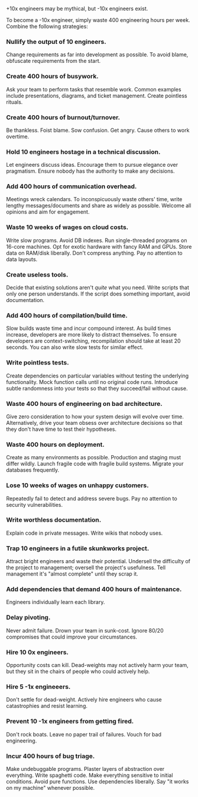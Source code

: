 +10x engineers may be mythical, but -10x engineers exist.

To become a -10x engineer, simply waste 400 engineering hours per week. Combine the following strategies:

### Nullify the output of 10 engineers.

Change requirements as far into development as possible. To avoid blame, obfuscate requirements from the start.

### Create 400 hours of busywork.

Ask your team to perform tasks that resemble work. Common examples include presentations, diagrams, and ticket management. Create pointless rituals.

### Create 400 hours of burnout/turnover.

Be thankless. Foist blame. Sow confusion. Get angry. Cause others to work overtime.

### Hold 10 engineers hostage in a technical discussion.

Let engineers discuss ideas. Encourage them to pursue elegance over pragmatism. Ensure nobody has the authority to make any decisions.

### Add 400 hours of communication overhead.

Meetings wreck calendars. To inconspicuously waste others' time, write lengthy messages/documents and share as widely as possible. Welcome all opinions and aim for engagement.

### Waste 10 weeks of wages on cloud costs.

Write slow programs. Avoid DB indexes. Run single-threaded programs on 16-core machines. Opt for exotic hardware with fancy RAM and GPUs. Store data on RAM/disk liberally. Don't compress anything. Pay no attention to data layouts.

### Create useless tools.

Decide that existing solutions aren't _quite_ what you need. Write scripts that only one person understands. If the script does something important, avoid documentation.

### Add 400 hours of compilation/build time.

Slow builds waste time and incur compound interest. As build times increase, developers are more likely to distract themselves. To ensure developers are context-switching, recompilation should take at least 20 seconds. You can also write slow tests for similar effect.

### Write pointless tests.

Create dependencies on particular variables without testing the underlying functionality. Mock function calls until no original code runs. Introduce subtle randomness into your tests so that they succeed/fail without cause.

### Waste 400 hours of engineering on bad architecture.

Give zero consideration to how your system design will evolve over time. Alternatively, drive your team obsess over architecture decisions so that they don't have time to test their hypotheses.

### Waste 400 hours on deployment.

Create as many environments as possible. Production and staging must differ wildly. Launch fragile code with fragile build systems. Migrate your databases frequently.

### Lose 10 weeks of wages on unhappy customers.

Repeatedly fail to detect and address severe bugs. Pay no attention to security vulnerabilities.

### Write worthless documentation.

Explain code in private messages. Write wikis that nobody uses.

### Trap 10 engineers in a futile skunkworks project.

Attract bright engineers and waste their potential. Undersell the difficulty of the project to management; oversell the project's usefulness. Tell management it's "almost complete" until they scrap it.

### Add dependencies that demand 400 hours of maintenance.

Engineers individually learn each library.

### Delay pivoting.

Never admit failure. Drown your team in sunk-cost. Ignore 80/20 compromises that could improve your circumstances.

### Hire 10 0x engineers.

Opportunity costs can kill. Dead-weights may not actively harm your team, but they sit in the chairs of people who could actively help.

### Hire 5 -1x engineeers.

Don't settle for dead-weight. Actively hire engineers who cause catastrophies and resist learning.

### Prevent 10 -1x engineers from getting fired.

Don't rock boats. Leave no paper trail of failures. Vouch for bad engineering.

### Incur 400 hours of bug triage.

Make undebuggable programs. Plaster layers of abstraction over everything. Write spaghetti code. Make everything sensitive to initial conditions. Avoid pure functions. Use dependencies liberally. Say "it works on my machine" whenever possible.

